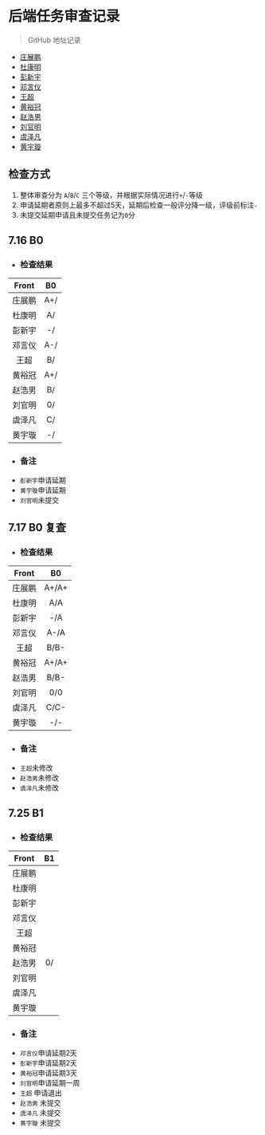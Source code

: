 # 后端任务审查记录

> GitHub 地址记录
- [庄展鹏](https://github.com/AlexZhuang2018/web_tasks)
- [杜康明](https://github.com/dukangming/web_tasks)
- [彭新宇](https://github.com/2437822678/web_tasks)
- [邓言仪](https://github.com/dengyanyi21/Web_tasks/)
- [王超](https://github.com/Mr-CoderW/web_tasks/)
- [黄裕冠](https://github.com/George520/Web.git)
- [赵浩男](https://github.com/HaoNanZhao/web_tasks.git)
- [刘官明]()
- [虞泽凡](https://github.com/yzffzy/)
- [黄宇璇]()

## 检查方式
1. 整体审查分为 `A`/`B`/`C` 三个等级，并根据实际情况进行`+`/`-`等级
2. 申请延期者原则上最多不超过5天，延期后检查一般评分降一级，评级前标注`-`
3. 未提交延期申请且未提交任务记为`0`分

## 7.16 B0

- ### 检查结果

| Front |   B0  |
|:-----:|:-----:|
| 庄展鹏 |  A+/  |
| 杜康明 |  A/   |
| 彭新宇 |  -/   |
| 邓言仪 |  A-/  |
|  王超  |  B/   |
| 黄裕冠 |  A+/  |
| 赵浩男 |  B/   |
| 刘官明 |  0/   |
| 虞泽凡 |  C/   |
| 黄宇璇 |  -/   |

- ### 备注
 - `彭新宇`申请延期
 - `黄宇璇`申请延期
 - `刘官明`未提交

 ## 7.17 B0 复查

 - ### 检查结果

 | Front |   B0  |
 |:-----:|:-----:|
 | 庄展鹏 |  A+/A+ |
 | 杜康明 |  A/A   |
 | 彭新宇 |  -/A   |
 | 邓言仪 |  A-/A  |
 |  王超  |  B/B-  |
 | 黄裕冠 |  A+/A+ |
 | 赵浩男 |  B/B-  |
 | 刘官明 |  0/0   |
 | 虞泽凡 |  C/C-  |
 | 黄宇璇 |  -/-   |

- ### 备注
 - `王超`未修改
 - `赵浩男`未修改
 - `虞泽凡`未修改


 ## 7.25 B1

 - ### 检查结果

 | Front |   B1  |
 |:-----:|:-----:|
 | 庄展鹏 |       |
 | 杜康明 |       |
 | 彭新宇 |       |
 | 邓言仪 |       |
 |  王超  |       |
 | 黄裕冠 |       |
 | 赵浩男 |  0/   |
 | 刘官明 |       |
 | 虞泽凡 |       |
 | 黄宇璇 |       |

 - ### 备注
  - `邓言仪`申请延期2天
  - `彭新宇`申请延期2天
  - `黄裕冠`申请延期3天
  - `刘官明`申请延期一周
  - `王超` 申请退出
  - `赵浩男` 未提交
  - `虞泽凡` 未提交
  - `黄宇璇` 未提交
